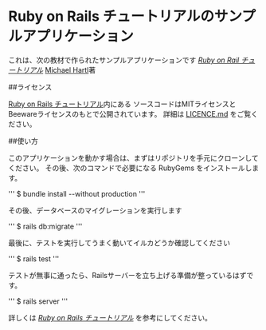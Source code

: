 # Ruby on Rails チュートリアルのサンプルアプリケーション

これは、次の教材で作られたサンプルアプリケーションです
[*Ruby on Rail チュートリアル*](https://railstutorial.jp/)
[Michael Hartl](http://www.michaelhartl.com)著

##ライセンス

[Ruby on Rails チュートリアル](https://railstutorial.jp/)内にある
ソースコードはMITライセンスとBeewareライセンスのもとで公開されています。
詳細は [LICENCE.md](LICENSE.md) をご覧ください。

##使い方

このアプリケーションを動かす場合は、まずはリポジトリを手元にクローンしてください。
その後、次のコマンドで必要になる RubyGems をインストールします。

'''
$ bundle install --without production
'''

その後、データベースのマイグレーションを実行します

'''
$ rails db:migrate
'''

最後に、テストを実行してうまく動いてイルカどうか確認してください

'''
$ rails test
'''

テストが無事に通ったら、Railsサーバーを立ち上げる準備が整っているはずです。

'''
$ rails server
'''

詳しくは [*Ruby on Rails チュートリアル*](https://railstutorial.jp/)
を参考にしてください。